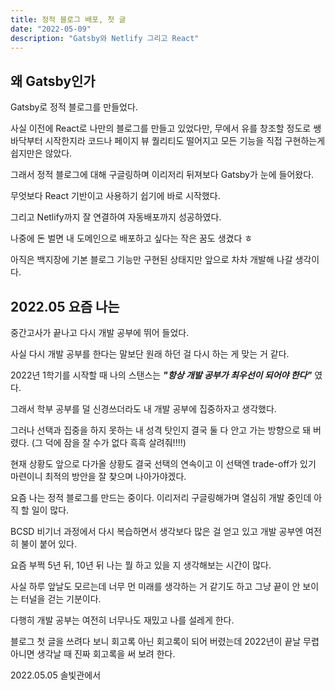 ```yaml
---
title: 정적 블로그 배포, 첫 글
date: "2022-05-09"
description: "Gatsby와 Netlify 그리고 React"
---
```



## 왜 Gatsby인가


Gatsby로 정적 블로그를 만들었다.

사실 이전에 React로 나만의 블로그를 만들고 있었다만, 무에서 유를 창조할 정도로 쌩바닥부터 시작한지라 코드나 페이지 뷰 퀄리티도 떨어지고 모든 기능을 직접 구현하는게 쉽지만은 않았다.

그래서 정적 블로그에 대해 구글링하며 이리저리 뒤져보다 Gatsby가 눈에 들어왔다.

무엇보다 React 기반이고 사용하기 쉽기에 바로 시작했다.

그리고 Netlify까지 잘 연결하여 자동배포까지 성공하였다.

나중에 돈 벌면 내 도메인으로 배포하고 싶다는 작은 꿈도 생겼다 ㅎ

아직은 백지장에 기본 블로그 기능만 구현된 상태지만 앞으로 차차 개발해 나갈 생각이다.

## 2022.05 요즘 나는

중간고사가 끝나고 다시 개발 공부에 뛰어 들었다.

사실 다시 개발 공부를 한다는 말보단 원래 하던 걸 다시 하는 게 맞는 거 같다.

2022년 1학기를 시작할 때 나의 스탠스는 **_"항상 개발 공부가 최우선이 되어야 한다"_** 였다.

그래서 학부 공부를 덜 신경쓰더라도 내 개발 공부에 집중하자고 생각했다.

그러나 선택과 집중을 하지 못하는 내 성격 탓인지 결국 둘 다 안고 가는 방향으로 돼 버렸다. (그 덕에 잠을 잘 수가 없다 흑흑 살려줘!!!!)

현재 상황도 앞으로 다가올 상황도 결국 선택의 연속이고 이 선택엔 trade-off가 있기 마련이니 최적의 방안을 잘 찾으며 나아가야겠다.

요즘 나는 정적 블로그를 만드는 중이다. 이리저리 구글링해가며 열심히 개발 중인데 아직 할 일이 많다.

BCSD 비기너 과정에서 다시 복습하면서 생각보다 많은 걸 얻고 있고 개발 공부엔 여전히 불이 붙어 있다.

요즘 부쩍 5년 뒤, 10년 뒤 나는 뭘 하고 있을 지 생각해보는 시간이 많다.

사실 하루 앞날도 모르는데 너무 먼 미래를 생각하는 거 같기도 하고 그냥 끝이 안 보이는 터널을 걷는 기분이다.

다행히 개발 공부는 여전히 너무나도 재밌고 나를 설레게 한다.

블로그 첫 글을 쓰려다 보니 회고록 아닌 회고록이 되어 버렸는데 2022년이 끝날 무렵 아니면 생각날 때 진짜 회고록을 써 보려 한다.

2022.05.05 솔빛관에서